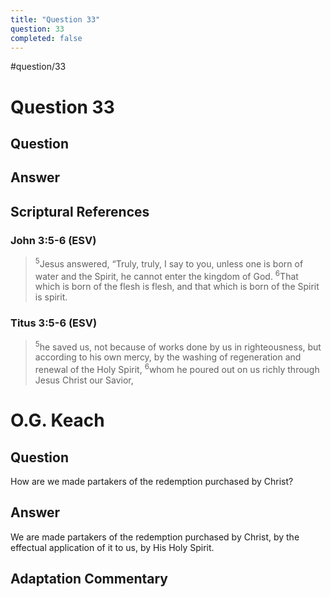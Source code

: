 ```yaml
---
title: "Question 33"
question: 33
completed: false
---
```

#question/33
# Question 33

## Question


## Answer


## Scriptural References
### John 3:5-6 (ESV)
> <sup>5</sup>Jesus answered, “Truly, truly, I say to you, unless one is born of water and the Spirit, he cannot enter the kingdom of God.
> <sup>6</sup>That which is born of the flesh is flesh, and that which is born of the Spirit is spirit.

### Titus 3:5-6 (ESV)
> <sup>5</sup>he saved us, not because of works done by us in righteousness, but according to his own mercy, by the washing of regeneration and renewal of the Holy Spirit,
> <sup>6</sup>whom he poured out on us richly through Jesus Christ our Savior,

# O.G. Keach
## Question
How are we made partakers of the redemption purchased by Christ?

## Answer
We are made partakers of the redemption purchased by Christ, by the effectual application of it to us, by His Holy Spirit.

## Adaptation Commentary
